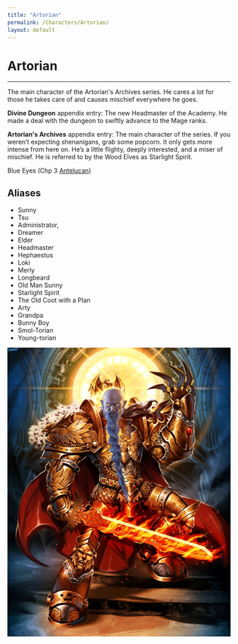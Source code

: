 ```yaml
---
title: "Artorian"
permalink: /Characters/Artorian/
layout: default
---
```

# Artorian
---

The main character of the Artorian's Archives series. He cares a lot for those he takes care of and causes mischief everywhere he goes.

**Divine Dungeon** appendix entry: The new Headmaster of the Academy. He made a deal with the dungeon to swiftly advance to the Mage ranks.

**Artorian's Archives** appendix entry: The main character of the series. If you weren’t expecting shenanigans, grab some popcorn. It only gets more intense from here on. He’s a little flighty, deeply interested, and a miser of mischief. He is referred to by the Wood Elves as Starlight Spirit.


Blue Eyes (Chp 3 [Antelucan](../../_Books/ArtoriansArchives/Antelucan.md))
## Aliases
- Sunny
- Tsu
- Administrator, 
- Dreamer
- Elder
- Headmaster
- Hephaestus
- Loki
- Merly
- Longbeard
- Old Man Sunny
- Starlight Spirit
- The Old Coot with a Plan
- Arty
- Grandpa
- Bunny Boy
- Smol-Torian
- Young-torian

![EmperorArty \| 100](../../images/EmperorArty.png)
